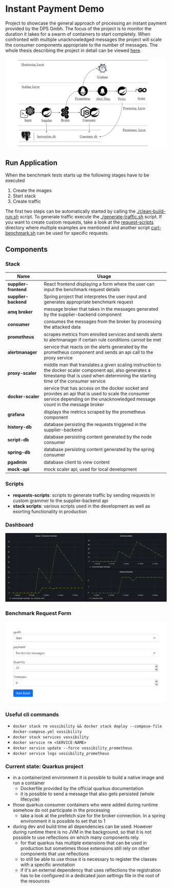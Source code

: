 # Instant Payment Demo

Project to showcase the general approach of processing an instant payment provided by the DPS Gmbh. The focus of the project is to monitor the duration it takes for a swarm of containers to start completely. When confronted with multiple unacknowledged messages the project will scale the consumer components appropriate to the number of messages. The whole thesis describing the project in detail can be viewed [here](https://github.com/derMacon/serverless-bsc-thesis).

![overview](./_docs/img/overview-bw.png)

## Run Application
When the benchmark tests starts up the following stages have to be executed

1. Create the images 
2. Start stack
3. Create traffic

The first two steps can be automatically started by calling the [./clean-build-run.sh](./clean-build-run.sh) script. To generate traffic execute the [./generate-traffic.sh](./generate-traffic.sh) script. If you want to create custom requests, take a look at the [request-scripts](./request-scripts) directory where multiple examples are mentioned and another script [curl-benchmark.sh](./request-scripts/curl-benchmark.sh) can be used for specific requests.

## Components
### Stack 

| Name | Usage |
|------|-------|
| **supplier-frontend**| React frontend displaying a form where the user can input the benchmark request details|
| **supplier-backend**| Spring project that interpretes the user input and generates appropriate benchmark request|
| **amq broker**| message broker that takes in the messages generated by the supplier-backend component|
| **consumer**| consumes the messages from the broker by processing the attacked data|
| **prometheus**| scrapes metrics from enrolled services and sends alerts to alertmanager if certain rule conditions cannot be met|
| **alertmanager**| service that reacts on the alerts generated by the prometheus component and sends an api call to the proxy service|
| **proxy-scaler**| middle man that translates a given scaling instruction to the docker scaler component api, also generates a timestamp that is used when determining the starting time of the consumer service|
| **docker-scaler**| service that has access on the docker socket and provides an api that is used to scale the consumer service depending on the unacknowledged message count in the message broker|
| **grafana**| displays the metrics scraped by the prometheus component|
| **history-db**| database persisting the requests triggered in the supplier-backend|
| **script-db**| database persisting content generated by the node consumer|
| **spring-db**| database persisting content generated by the spring consumer|
| **pgadmin**| database client to view content|
| **mock-api**| mock scaler api, used for local development|

### Scripts
- **requests-scripts**: scripts to generate traffic by sending requests in custom grammer to the supplier-backend api
- **stack scripts**: various scripts used in the development as well as exorting functionality in production

### Dashboard
![dashboard](./_docs/img/dashboard01.png)

### Benchmark Request Form
![form](./_docs/img/react01.PNG)

### Useful cli commands
- `docker stack rm vossibility && docker stack deploy --compose-file docker-compose.yml vossibility`
- `docker stack services vossibility`
- `docker service rm <SERVICE-NAME>`
- `docker service update --force vossibility_prometheus`
- `docker service logs vossibility_prometheus`

### Current state: Quarkus project
- in a containerized environment it is possible to build a native image and run a container
	- Dockerfile provided by the official quarkus documentation
	- it is possible to send a message that also gets persisted (whole lifecycle)
- those quarkus consumer containers who were added during runtime somehow do not participate in the processing
	- take a look at the prefetch size for the broker connection. In a spring environment it is possible to set that to 1
- during dev and build time all dependencies can be used. However during runtime there is no JVM in the background, so that it is not possible to use reflections on which many components rely.
	- for that quarkus has multiple extensions that can be used in production but sometimes those extensions still rely on other components that use reflections
	- to still be able to use those it is necessary to register the classes with a specific annotation
	- if it's an external dependency that uses reflections the registration has to be configured in a dedicated json settings file in the root of the resources
